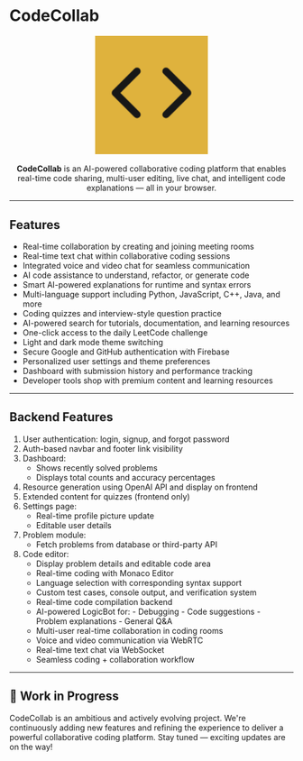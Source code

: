# CodeCollab

<p align="center">
  <img src="./public/logo.png" alt="CodeCollab Logo" width="200" />
</p>

<p align="center">
  <b>CodeCollab</b> is an AI-powered collaborative coding platform that enables real-time code sharing, multi-user editing, live chat, and intelligent code explanations — all in your browser.
</p>

---

## Features

- Real-time collaboration by creating and joining meeting rooms
- Real-time text chat within collaborative coding sessions
- Integrated voice and video chat for seamless communication
- AI code assistance to understand, refactor, or generate code
- Smart AI-powered explanations for runtime and syntax errors
- Multi-language support including Python, JavaScript, C++, Java, and more
- Coding quizzes and interview-style question practice
- AI-powered search for tutorials, documentation, and learning resources
- One-click access to the daily LeetCode challenge
- Light and dark mode theme switching
- Secure Google and GitHub authentication with Firebase
- Personalized user settings and theme preferences
- Dashboard with submission history and performance tracking
- Developer tools shop with premium content and learning resources

---

## Backend Features

1. User authentication: login, signup, and forgot password
2. Auth-based navbar and footer link visibility
3. Dashboard:
   - Shows recently solved problems
   - Displays total counts and accuracy percentages
4. Resource generation using OpenAI API and display on frontend
5. Extended content for quizzes (frontend only)
6. Settings page:
   - Real-time profile picture update
   - Editable user details
7. Problem module:
   - Fetch problems from database or third-party API
8. Code editor:
   - Display problem details and editable code area
   - Real-time coding with Monaco Editor
   - Language selection with corresponding syntax support
   - Custom test cases, console output, and verification system
   - Real-time code compilation backend
   - AI-powered LogicBot for: - Debugging - Code suggestions - Problem explanations - General Q&A
   - Multi-user real-time collaboration in coding rooms
   - Voice and video communication via WebRTC
   - Real-time text chat via WebSocket
   - Seamless coding + collaboration workflow


---

## 🚧 Work in Progress

CodeCollab is an ambitious and actively evolving project. We're continuously adding new features and refining the experience to deliver a powerful collaborative coding platform. Stay tuned — exciting updates are on the way!
